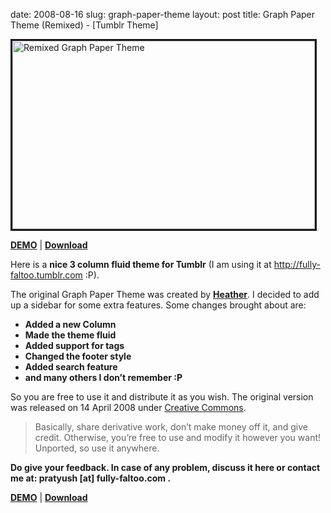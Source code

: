 date: 2008-08-16
slug: graph-paper-theme
layout: post
title: Graph Paper Theme (Remixed) - [Tumblr Theme]


<p><a target="_blank" href="http://newgraphtheme.tumblr.com/"><img alt="Remixed Graph Paper Theme" src="http://img179.imageshack.us/img179/761/graphpaperthemesb5.png" border="3" width="484" height="301"/></a></p>

<p><b><a target="_blank" href="http://newgraphtheme.tumblr.com/">DEMO</a></b> | <a target="_blank" href="http://sites.google.com/a/fully-faltoo.com/newgraphtheme/Download/Publish.rtf?attredirects=0"><b>Download</b></a></p>

<p>Here is a <b>nice 3 column fluid theme for Tumblr</b> (I am using it at <a href="http://fully-faltoo.tumblr.com" target="_blank">http://fully-faltoo.tumblr.com</a> :P).</p>

<p>The original Graph Paper Theme was created by <b><a href="http://graphpapertheme.tumblr.com/" target="_blank">Heather</a></b>. I decided to add up a sidebar for some extra features. Some changes brought about are:</p>

<ul><li><b>Added a new Column</b></li>

<li><b>Made the theme fluid</b></li>

<li><b>Added support for tags</b></li>

<li><b>Changed the footer style</b></li>

<li><b>Added search feature</b></li>

<li><b>and many others I don&#8217;t remember :P</b></li>

</ul><p>So you are free to use it and distribute it as you wish. The original version was released on 14 April 2008 under <a href="http://creativecommons.org/licenses/by-nc-sa/3.0/" rel="license" target="_blank">Creative Commons</a>.</p>

<blockquote>

<p>Basically, share derivative work, don’t make money off it, and give credit. Otherwise, you’re free to use and modify it however you want! Unported, so use it anywhere.</p>

</blockquote>

<p><b>Do give your feedback. In case of any problem, discuss it here or contact me at: pratyush [at] fully-faltoo.com .</b></p>

<p><b><a target="_blank" href="http://newgraphtheme.tumblr.com/">DEMO</a></b> | <a target="_blank" href="http://sites.google.com/a/fully-faltoo.com/newgraphtheme/Download/Publish.rtf?attredirects=0"><b>Download</b></a></p>
